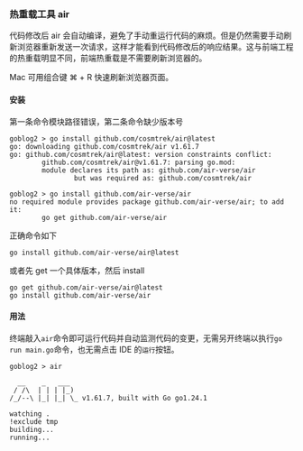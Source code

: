 ### 热重载工具 air

代码修改后 air 会自动编译，避免了手动重运行代码的麻烦。但是仍然需要手动刷新浏览器重新发送一次请求，这样才能看到代码修改后的响应结果。这与前端工程的热重载明显不同，前端热重载是不需要刷新浏览器的。

Mac 可用组合键 ⌘ + R 快速刷新浏览器页面。

#### 安装

第一条命令模块路径错误，第二条命令缺少版本号

```shell
goblog2 > go install github.com/cosmtrek/air@latest
go: downloading github.com/cosmtrek/air v1.61.7
go: github.com/cosmtrek/air@latest: version constraints conflict:
        github.com/cosmtrek/air@v1.61.7: parsing go.mod:
        module declares its path as: github.com/air-verse/air
                but was required as: github.com/cosmtrek/air

goblog2 > go install github.com/air-verse/air
no required module provides package github.com/air-verse/air; to add it:
        go get github.com/air-verse/air

```

正确命令如下

```shell
go install github.com/air-verse/air@latest
```

或者先 get 一个具体版本，然后 install

```shell
go get github.com/air-verse/air@latest
go install github.com/air-verse/air
```

#### 用法

终端敲入`air`命令即可运行代码并自动监测代码的变更，无需另开终端以执行`go run main.go`命令，也无需点击 IDE 的`运行`按钮。

```shell
goblog2 > air

  __    _   ___
 / /\  | | | |_)
/_/--\ |_| |_| \_ v1.61.7, built with Go go1.24.1

watching .
!exclude tmp
building...
running...

```
